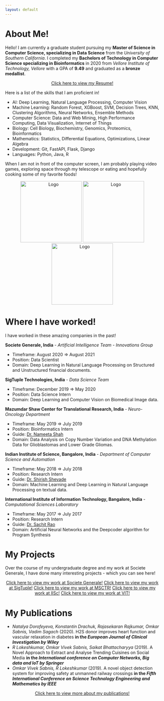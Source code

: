 ```yaml
---
layout: default
---
```

# About Me!

Hello! I am currently a graduate student pursuing my **Master of Science in Computer Science, specializing in Data Science** from the _University of Southern California_. I completed my **Bachelors of Technology in Computer Science specializing in Bioinformatics** in 2020 from _Vellore Institute of Technology, Vellore_  with a GPA of **9.49** and graduated as a **bronze medallist**.

<div align="center">
  <a href="https://drive.google.com/file/d/1Cs4Dv02r2yimH3nZcp-6qoOWncVnIQBD/view?usp=sharing" class="btn btn-email"><span class="fa fa-envelope"></span>Click here to view my Resume!</a>
</div>

Here is a list of the skills that I am proficient in!
* AI: Deep Learning, Natural Language Processing, Computer Vision
* Machine Learning: Random Forest, XGBoost, SVM, Decision Trees, KNN, Clustering Algorithms, Neural Networks, Ensemble Methods
* Computer Science: Data and Web Mining, High Performance Computing, Data Visualization, Internet of Things
* Biology: Cell Biology, Biochemistry, Genomics, Proteomics, Bioinformatics
* Mathematics: Statistics, Differential Equations, Optimizations, Linear Algebra
* Development: Git, FastAPI, Flask, Django
* Languages: Python, Java, R

When I am not in front of the computer screen, I am probably playing video games, exploring space through my telescope or eating and hopefully cooking some of my favorite foods!

<div align="center">
  <div style="display: inline-block">
    <img alt="Logo" src="https://drive.google.com/uc?export=view&id=14ScUMttHGhpcSapDDjsaQv5CgrKml3Co" width="200" />
  </div>

  <div style="display: inline-block">
    <img alt="Logo" src="https://drive.google.com/uc?export=view&id=1frHLonPcPXlmXMu6ANHQGFk05KM8_3WV" width="200" />
  </div>

  <div style="display: inline-block">
    <img alt="Logo" src="https://drive.google.com/uc?export=view&id=14Q_PERV0Yx0I9FvwquWiWFZ0d7cJ5QLP" width="200" />
  </div>
</div>



# Where I have worked!

I have worked in these amazing companies in the past!

**Societe Generale, India** - _Artificial Intelligence Team - Innovations Group_
* Timeframe: August 2020 => August 2021
* Position: Data Scientist
* Domain: Deep Learning in Natural Language Processing on Structured and Unstructured financial documents.

  
**SigTuple Technologies, India** - _Data Science Team_
* Timeframe: December 2019 => May 2020
* Position: Data Science Intern
* Domain: Deep Learning and Computer Vision on Biomedical Image data.


**Mazumdar Shaw Center for Translational Research, India** - _Neuro-Oncology Department_
* Timeframe: May 2019 => July 2019
* Position: Bioinformatics Intern
* Guide: <a href="https://www.msctr.org/2016/09/16/dr-nameeta-shah/" target="_blank">Dr. Nameeta Shah</a>
* Domain: Data Analysis on Copy Number Variation and DNA Methylation Data for Glioblastomas and Lower Grade Gliomas.

  
**Indian Institute of Science, Bangalore, India** - _Department of Computer Science and Automation_
* Timeframe: May 2018 => July 2018
* Position: Research Intern
* Guide: <a href="https://www.csa.iisc.ac.in/~shirish/" target="_blank">Dr. Shirish Shevade </a>
* Domain: Machine Learning and Deep Learning in Natural Language Processing on textual data.

**International Institute of Information Technology, Bangalore, India** - _Computational Sciences Laboratory_
* Timeframe: May 2017 => July 2017
* Position: Research Intern
* Guide: <a href="https://www.iiitb.ac.in/csl/people/sachit.html" target="_blank">Dr. Sachit Rao </a>
* Domain: Artificial Neural Networks and the Deepcoder algorithm for Program Synthesis


# My Projects
Over the course of my undergraduate degree and my work at Societe Generale, I have done many interesting projects - which you can see here!

<div align="center">
  <a href="https://osabnis.github.io/socgen.html" class="btn btn-email"><span class="fa fa-envelope"></span>Click here to view my work at Societe Generale!</a>
  <a href="https://osabnis.github.io/sigtuple.html" class="btn btn-email"><span class="fa fa-envelope"></span>Click here to view my work at SigTuple!</a>
  <a href="https://osabnis.github.io/msctr.html" class="btn btn-email"><span class="fa fa-envelope"></span>Click here to view my work at MSCTR!</a>
  <a href="https://osabnis.github.io/iisc.html" class="btn btn-email"><span class="fa fa-envelope"></span>Click here to view my work at IISc!</a>
  <a href="https://osabnis.github.io/vit.html" class="btn btn-email"><span class="fa fa-envelope"></span>Click here to view my work at VIT!</a>
</div>

# My Publications

* _Natalya Dorofeyeva, Konstantin Drachuk, Rajasekaran Rajkumar, Omkar Sabnis, Vadim Sagach_ (2020). H2S donor improves heart function and vascular relaxation in diabetes **in the  _European Journal of Clinical Investigation by Wiley_**
* _R Lokeshkumar, Omkar Vivek Sabnis, Saikat Bhattacharyya_ (2019). A Novel Approach to Extract and Analyse Trending Cuisines on Social Media **in the _International conference on Computer Networks, Big data and IoT by Springer_**
* _Omkar Vivek Sabnis, R Lokeshkumar_ (2019). A novel object detection system for improving safety at unmanned railway crossings **in the _Fifth International Conference on Science Technology Engineering and Mathematics by IEEE_**
<div align="center">
  <a href="https://osabnis.github.io/publications.html" class="btn btn-email"><span class="fa fa-envelope"></span>Click here to view more about my publications!</a>
</div>
